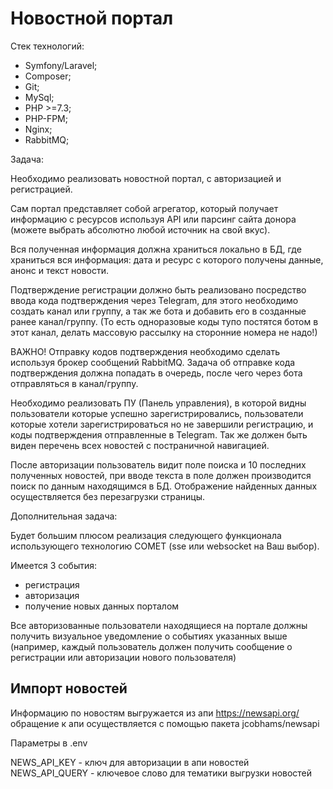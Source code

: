 # Новостной портал

Стек технологий:
- Symfony/Laravel;
- Composer;
- Git;
-  MySql;
- PHP >=7.3;
- PHP-FPM;
- Nginx;
- RabbitMQ;

Задача:

Необходимо реализовать новостной портал, с авторизацией и регистрацией.

Сам портал представляет собой агрегатор, который получает информацию с ресурсов используя API или парсинг сайта донора (можете выбрать абсолютно любой источник на свой вкус). 

Вся полученная информация должна храниться локально в БД, где храниться вся информация: дата и ресурс с которого получены данные, анонс и текст новости.

Подтверждение регистрации должно быть реализовано посредство ввода кода подтверждения через Telegram, для этого необходимо создать канал или группу, а так же бота и добавить его в созданные ранее канал/группу. (То есть одноразовые коды тупо постятся ботом в этот канал, делать массовую рассылку на сторонние номера не надо!)

ВАЖНО! Отправку кодов подтверждения необходимо сделать используя брокер сообщений RabbitMQ. Задача  об отправке кода подтверждения должна попадать в очередь, после чего через бота отправляться в канал/группу.

Необходимо реализовать ПУ (Панель управления), в которой видны пользователи которые успешно зарегистрировались, пользователи которые хотели зарегистрироваться но не завершили регистрацию, и коды подтверждения отправленные в Telegram. Так же должен быть виден перечень всех новостей  с постраничной навигацией.

После авторизации пользователь видит поле поиска и 10 последних полученных новостей, при вводе текста в поле должен производится поиск  по данным находящимся в БД. Отображение найденных данных осуществляется без перезагрузки страницы.

Дополнительная задача:

Будет большим плюсом реализация следующего функционала использующего технологию COMET (sse или  websocket на Ваш выбор).

Имеется 3 события:
- регистрация
- авторизация
- получение новых данных порталом

Все авторизованные пользователи находящиеся на портале должны получить визуальное уведомление о  событиях указанных выше (например,  каждый пользователь должен получить сообщение о регистрации или авторизации нового пользователя)


## Импорт новостей

Информацию по новостям выгружается из апи https://newsapi.org/ обращение к апи осуществляется с помощью пакета jcobhams/newsapi

Параметры в .env

NEWS_API_KEY - ключ для авторизации в апи новостей
NEWS_API_QUERY - ключевое слово для тематики выгрузки новостей
